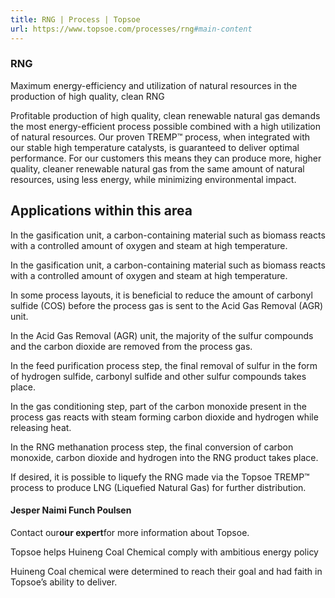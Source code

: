 ```yaml
---
title: RNG | Process | Topsoe
url: https://www.topsoe.com/processes/rng#main-content
---
```


### RNG

Maximum energy-efficiency and utilization of natural resources in the production of high quality, clean RNG

Profitable production of high quality, clean renewable natural gas demands the most energy-efficient process possible combined with a high utilization of natural resources. Our proven TREMP™ process, when integrated with our stable high temperature catalysts, is guaranteed to deliver optimal performance. For our customers this means they can produce more, higher quality, cleaner renewable natural gas from the same amount of natural resources, using less energy, while minimizing environmental impact.

## Applications within this area

In the gasification unit, a carbon-containing material such as biomass reacts with a controlled amount of oxygen and steam at high temperature.

In the gasification unit, a carbon-containing material such as biomass reacts with a controlled amount of oxygen and steam at high temperature.

In some process layouts, it is beneficial to reduce the amount of carbonyl sulfide (COS) before the process gas is sent to the Acid Gas Removal (AGR) unit.

In the Acid Gas Removal (AGR) unit, the majority of the sulfur compounds and the carbon dioxide are removed from the process gas.

In the feed purification process step, the final removal of sulfur in the form of hydrogen sulfide, carbonyl sulfide and other sulfur compounds takes place.

In the gas conditioning step, part of the carbon monoxide present in the process gas reacts with steam forming carbon dioxide and hydrogen while releasing heat.

In the RNG methanation process step, the final conversion of carbon monoxide, carbon dioxide and hydrogen into the RNG product takes place.

If desired, it is possible to liquefy the RNG made via the Topsoe TREMP™ process to produce LNG (Liquefied Natural Gas) for further distribution.

#### Jesper Naimi Funch Poulsen

Contact our**our expert**for more information about Topsoe.

Topsoe helps Huineng Coal Chemical comply with ambitious energy policy

Huineng Coal chemical were determined to reach their goal and had faith in Topsoe’s ability to deliver.